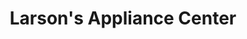 ---
title: "Larson's Appliance Center"
url: /new-richmond/larsons-appliance-center/
shop: Haushaltsgeräte
---